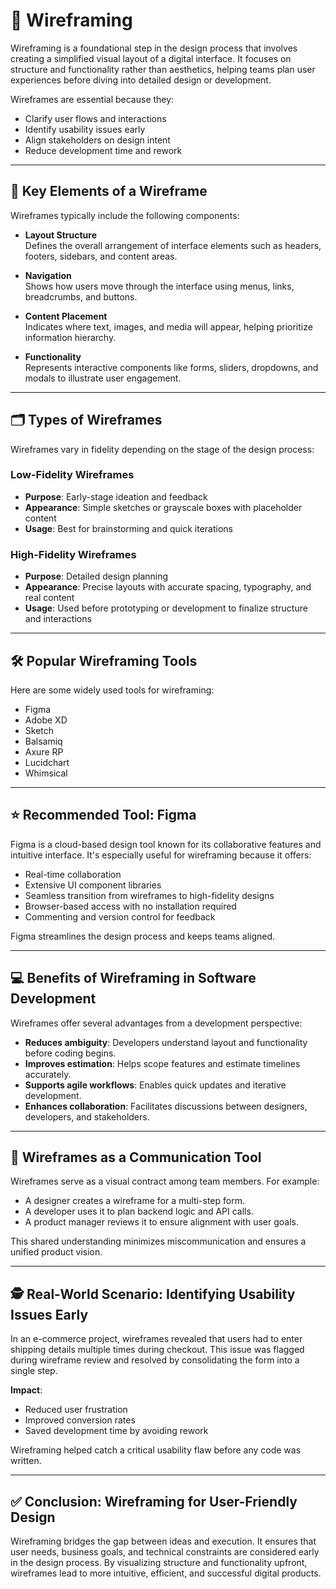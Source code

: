 # 📐 Wireframing 

Wireframing is a foundational step in the design process that involves creating a simplified visual layout of a digital interface. It focuses on structure and functionality rather than aesthetics, helping teams plan user experiences before diving into detailed design or development.

Wireframes are essential because they:
- Clarify user flows and interactions
- Identify usability issues early
- Align stakeholders on design intent
- Reduce development time and rework

---

## 🧩 Key Elements of a Wireframe

Wireframes typically include the following components:

- **Layout Structure**  
  Defines the overall arrangement of interface elements such as headers, footers, sidebars, and content areas.

- **Navigation**  
  Shows how users move through the interface using menus, links, breadcrumbs, and buttons.

- **Content Placement**  
  Indicates where text, images, and media will appear, helping prioritize information hierarchy.

- **Functionality**  
  Represents interactive components like forms, sliders, dropdowns, and modals to illustrate user engagement.

---

## 🗂️ Types of Wireframes

Wireframes vary in fidelity depending on the stage of the design process:

### Low-Fidelity Wireframes
- **Purpose**: Early-stage ideation and feedback
- **Appearance**: Simple sketches or grayscale boxes with placeholder content
- **Usage**: Best for brainstorming and quick iterations

### High-Fidelity Wireframes
- **Purpose**: Detailed design planning
- **Appearance**: Precise layouts with accurate spacing, typography, and real content
- **Usage**: Used before prototyping or development to finalize structure and interactions

---

## 🛠️ Popular Wireframing Tools

Here are some widely used tools for wireframing:

- Figma
- Adobe XD
- Sketch
- Balsamiq
- Axure RP
- Lucidchart
- Whimsical

---

## ⭐ Recommended Tool: Figma

Figma is a cloud-based design tool known for its collaborative features and intuitive interface. It's especially useful for wireframing because it offers:

- Real-time collaboration
- Extensive UI component libraries
- Seamless transition from wireframes to high-fidelity designs
- Browser-based access with no installation required
- Commenting and version control for feedback

Figma streamlines the design process and keeps teams aligned.

---

## 💻 Benefits of Wireframing in Software Development

Wireframes offer several advantages from a development perspective:

- **Reduces ambiguity**: Developers understand layout and functionality before coding begins.
- **Improves estimation**: Helps scope features and estimate timelines accurately.
- **Supports agile workflows**: Enables quick updates and iterative development.
- **Enhances collaboration**: Facilitates discussions between designers, developers, and stakeholders.

---

## 🤝 Wireframes as a Communication Tool

Wireframes serve as a visual contract among team members. For example:

- A designer creates a wireframe for a multi-step form.
- A developer uses it to plan backend logic and API calls.
- A product manager reviews it to ensure alignment with user goals.

This shared understanding minimizes miscommunication and ensures a unified product vision.

---

## 🕵️ Real-World Scenario: Identifying Usability Issues Early

In an e-commerce project, wireframes revealed that users had to enter shipping details multiple times during checkout. This issue was flagged during wireframe review and resolved by consolidating the form into a single step.

**Impact**:
- Reduced user frustration
- Improved conversion rates
- Saved development time by avoiding rework

Wireframing helped catch a critical usability flaw before any code was written.

---

## ✅ Conclusion: Wireframing for User-Friendly Design

Wireframing bridges the gap between ideas and execution. It ensures that user needs, business goals, and technical constraints are considered early in the design process. By visualizing structure and functionality upfront, wireframes lead to more intuitive, efficient, and successful digital products.
